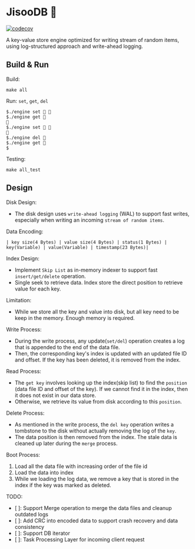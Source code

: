 # JisooDB 🌸 
[![codecov](https://codecov.io/github/Haotian-Yang/JisooDB/branch/main/graph/badge.svg?token=HBA2UV1I5C)](https://codecov.io/github/Haotian-Yang/JisooDB)

A key-value store engine optimized for writing stream of random items, using log-structured approach and write-ahead logging.

## Build & Run
Build:
```
make all
```

Run: `set`, `get`, `del`
```
$./engine set 🔑 🌸
$./engine get 🔑
🌸
$./engine set 🔑 🌹
🌹
$./engine del 🔑
$./engine get 🔑
$
```

Testing:
```
make all_test
```

## Design

Disk Design:
- The disk design uses `write-ahead logging` (WAL) to support fast writes, especially when writing an incoming `stream of random items`.

Data Encoding:
```
| key size(4 Bytes) | value size(4 Bytes) | status(1 Bytes) | key(Variable) | value(Variable) | timestamp(23 Bytes)|
```

Index Design: 
- Implement `Skip List` as in-memory indexer to support fast `insert/get/delete` operation.
- Single seek to retrieve data. Index store the direct position to retrieve value for each key.

Limitation:
- While we store all the key and value into disk, but all key need to be keep in the memory. Enough memory is required.


Write Process:
- During the write process, any update(`set/del`) operation creates a log that is appended to the end of the data file. 
- Then, the corresponding key's index is updated with an updated file ID and offset. If the key has been deleted, it is removed from the index.

Read Process:
- The `get key` involves looking up the index(skip list) to find the `position` (data file ID and offset of the key). If we cannot find it in the index, then it does not exist in our data store. 
- Otherwise, we retrieve its value from disk according to this `position`.

Delete Process:
- As mentioned in the write process, the `del key` operation writes a tombstone to the disk without actually removing the log of the `key`. 
- The data position is then removed from the index. The stale data is cleaned up later during the `merge` process.

Boot Process:
1. Load all the data file with increasing order of the file id
2. Load the data into index
3. While we loading the log data, we remove a key that is stored in the index if the key was marked as deleted.

TODO:
- [ ]: Support Merge operation to merge the data files and cleanup outdated logs
- [ ]: Add CRC into encoded data to support crash recovery and data consistency
- [ ]: Support DB iterator
- [ ]: Task Processing Layer for incoming client request
